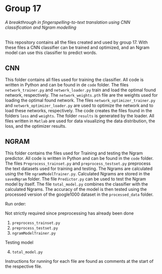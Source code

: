 # Group 17
###### A breakthrough in fingerspelling-to-text translation using CNN classification and Ngram modelling
This repository contains all the files created and used by group 17. With these files a CNN classifier can be trained and optimized, and an Ngram model can use this classifier to predict words.

## CNN
This folder contains all files used for training the classifier. All code is written in Python and can be found in de `code` folder. The files `network_trainer.py` and `network_loader.py` train and load the optimal found network, respectively. The `network_weights.pth` file are the weights used for loading the optimal found network. The files `network_optimizer_trainer.py` and `network_optimizer_loader.py` are used to optimize the network and to load these networks, respectively. The code creates the files found in the folders `loss` and `weights`. The folder `results` is generated by the loader. All files written in `Matlab` are used for data visualizing the data distribution, the loss, and the optimizer results.

## NGRAM
This folder contains the files used for Training and testing the Ngram predictor. All code is written in Python and can be found in the `code` folder. The files `Preprocess_trainset.py` and `preprocess_testset.py` preprocess the text datasets used for training and testing. The Ngrams are calculated using the file `ngramModelTrainer.py`. Calculated Ngrams are stored in the `savedNgram` folder. The file `Predictor.py` can be used to test the Ngram model by itself. The file `total_model.py` combines the classifier with the calculated Ngrams. The accuracy of the model is then tested using the processed version of the google1000 dataset in the `processed_data` folder.

Run order:

Not strictly required since preprocessing has already been done
1. `preprocess_trainset.py`
2. `preprocess_testset.py`
3. `ngramModelTrainer.py`

Testing model

4. `total_model.py`

Instructions for running for each file are found as comments at the start of the respective file.
